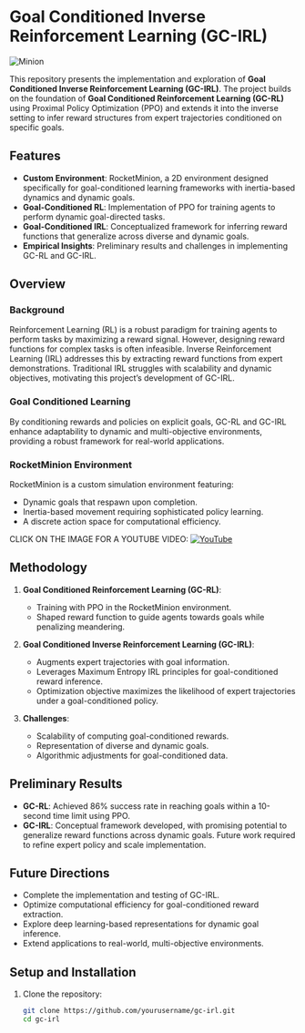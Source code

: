 # Goal Conditioned Inverse Reinforcement Learning (GC-IRL)
![Minion](image.png)


This repository presents the implementation and exploration of **Goal Conditioned Inverse Reinforcement Learning (GC-IRL)**. The project builds on the foundation of **Goal Conditioned Reinforcement Learning (GC-RL)** using Proximal Policy Optimization (PPO) and extends it into the inverse setting to infer reward structures from expert trajectories conditioned on specific goals.

## Features

- **Custom Environment**: RocketMinion, a 2D environment designed specifically for goal-conditioned learning frameworks with inertia-based dynamics and dynamic goals.
- **Goal-Conditioned RL**: Implementation of PPO for training agents to perform dynamic goal-directed tasks.
- **Goal-Conditioned IRL**: Conceptualized framework for inferring reward functions that generalize across diverse and dynamic goals.
- **Empirical Insights**: Preliminary results and challenges in implementing GC-RL and GC-IRL.

## Overview

### Background
Reinforcement Learning (RL) is a robust paradigm for training agents to perform tasks by maximizing a reward signal. However, designing reward functions for complex tasks is often infeasible. Inverse Reinforcement Learning (IRL) addresses this by extracting reward functions from expert demonstrations. Traditional IRL struggles with scalability and dynamic objectives, motivating this project’s development of GC-IRL.

### Goal Conditioned Learning
By conditioning rewards and policies on explicit goals, GC-RL and GC-IRL enhance adaptability to dynamic and multi-objective environments, providing a robust framework for real-world applications.

### RocketMinion Environment
RocketMinion is a custom simulation environment featuring:
- Dynamic goals that respawn upon completion.
- Inertia-based movement requiring sophisticated policy learning.
- A discrete action space for computational efficiency.

CLICK ON THE IMAGE FOR A YOUTUBE VIDEO:
[![YouTube](http://i.ytimg.com/vi/F9vgCncis1g/hqdefault.jpg)](https://www.youtube.com/watch?v=F9vgCncis1g)

## Methodology

1. **Goal Conditioned Reinforcement Learning (GC-RL)**:
   - Training with PPO in the RocketMinion environment.
   - Shaped reward function to guide agents towards goals while penalizing meandering.

2. **Goal Conditioned Inverse Reinforcement Learning (GC-IRL)**:
   - Augments expert trajectories with goal information.
   - Leverages Maximum Entropy IRL principles for goal-conditioned reward inference.
   - Optimization objective maximizes the likelihood of expert trajectories under a goal-conditioned policy.

3. **Challenges**:
   - Scalability of computing goal-conditioned rewards.
   - Representation of diverse and dynamic goals.
   - Algorithmic adjustments for goal-conditioned data.

## Preliminary Results

- **GC-RL**: Achieved 86% success rate in reaching goals within a 10-second time limit using PPO.
- **GC-IRL**: Conceptual framework developed, with promising potential to generalize reward functions across dynamic goals. Future work required to refine expert policy and scale implementation.

## Future Directions

- Complete the implementation and testing of GC-IRL.
- Optimize computational efficiency for goal-conditioned reward extraction.
- Explore deep learning-based representations for dynamic goal inference.
- Extend applications to real-world, multi-objective environments.

## Setup and Installation

1. Clone the repository:
   ```bash
   git clone https://github.com/yourusername/gc-irl.git
   cd gc-irl
